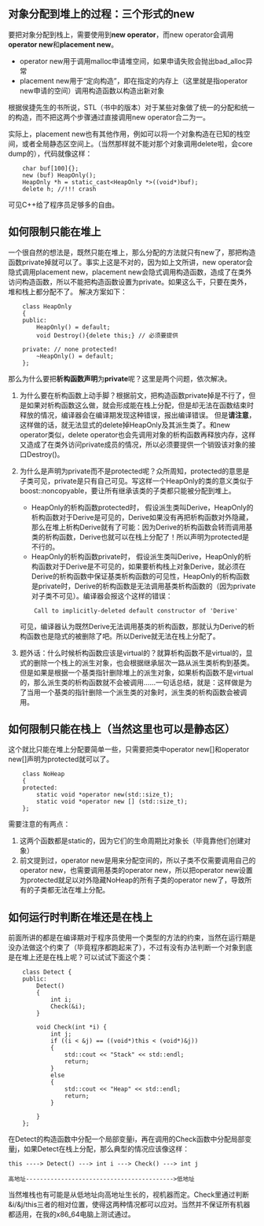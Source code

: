 ## 对象分配到堆上的过程：三个形式的new
要把对象分配到栈上，需要使用到**new operator**，而new operator会调用**operator new**和**placement new**。
- operator new用于调用malloc申请堆空间，如果申请失败会抛出bad_alloc异常
- placement new用于“定向构造”，即在指定的内存上（这里就是指operator new申请的空间）调用构造函数以构造出新对象

根据侯捷先生的书所说，STL（书中的版本）对于某些对象做了统一的分配和统一的构造，而不把这两个步骤通过直接调用new operator合二为一。

实际上，placement new也有其他作用，例如可以将一个对象构造在已知的栈空间，或者全局静态区空间上。（当然那样就不能对那个对象调用delete啦，会core dump的），代码就像这样：
```
    char buf[100]{};
    new (buf) HeapOnly();
    HeapOnly *h = static_cast<HeapOnly *>((void*)buf);
    delete h; //!!! crash
```
可见C++给了程序员足够多的自由。

## 如何限制只能在堆上
一个很自然的想法是，既然只能在堆上，那么分配的方法就只有new了，那把构造函数private掉就可以了。事实上这是不对的，因为如上文所讲，new operator会隐式调用placement new，placement new会隐式调用构造函数，造成了在类外访问构造函数，所以不能把构造函数设置为private。如果这么干，只要在类外，堆和栈上都分配不了。
解决方案如下：
```
    class HeapOnly
    {
    public:
        HeapOnly() = default;
        void Destroy(){delete this;} // 必须要提供

    private: // none protected!
        ~HeapOnly() = default;
    };
```
那么为什么要把**析构函数声明**为**private**呢？这里是两个问题，依次解决。

1. 为什么要在析构函数上动手脚？根据前文，把构造函数private掉是不行了，但是如果对析构函数这么做，就会形成能在栈上分配，但是却无法在函数结束时释放的情况，编译器会在编译期发现这种错误，报出编译错误。
但是**请注意**，这样做的话，就无法显式的delete掉HeapOnly及其派生类了。和new operator类似，delete operator也会先调用对象的析构函数再释放内存，这样又造成了在类外访问private成员的情况，所以必须要提供一个销毁该对象的接口Destroy()。

2. 为什么是声明为private而不是protected呢？众所周知，protected的意思是子类可见，private是只有自己可见。写这样一个HeapOnly的类的意义类似于boost::noncopyable，要让所有继承该类的子类都只能被分配到堆上。
    - HeapOnly的析构函数protected时， 假设派生类叫Derive，HeapOnly的析构函数对于Derive是可见的，Derive如果没有再把析构函数对外隐藏，那么在堆上析构Derive就有了可能：因为Derive的析构函数会转而调用基类的析构函数，Derive也就可以在栈上分配了！所以声明为protected是不行的。
    - HeapOnly的析构函数private时， 假设派生类叫Derive，HeapOnly的析构函数对于Derive是不可见的，如果要析构栈上对象Derive，就必须在Derive的析构函数中保证基类析构函数的可见性，HeapOnly的析构函数是private时，Derive的析构函数是无法调用基类析构函数的（因为private对子类不可见）。编译器会报这个这样的错误：
    ```
        Call to implicitly-deleted default constructor of 'Derive'
    ```
    可见，编译器认为既然Derive无法调用基类的析构函数，那就认为Derive的析构函数也是隐式的被删除了吧。所以Derive就无法在栈上分配了。

3. 题外话：什么时候析构函数应该是virtual的？就算析构函数不是virtual的，显式的删除一个栈上的派生对象，也会根据继承层次一路从派生类析构到基类。但是如果是根据一个基类指针删除堆上的派生对象，如果析构函数不是virtual的，那么派生类的析构函数就不会被调用……一句话总结，就是：这样做是为了当用一个基类的指针删除一个派生类的对象时，派生类的析构函数会被调用。

## 如何限制只能在栈上（当然这里也可以是静态区）
这个就比只能在堆上分配要简单一些，只需要把类中operator new[]和operator new[]声明为protected就可以了。
```
    class NoHeap 
    {
    protected:
        static void *operator new(std::size_t);
        static void *operator new [] (std::size_t);
    };
```
需要注意的有两点：
1. 这两个函数都是static的，因为它们的生命周期比对象长（毕竟靠他们创建对象）
2. 前文提到过，operator new是用来分配空间的，所以子类不仅需要调用自己的operator new，也需要调用基类的operator new，所以把operator new设置为protected就足以对外隐藏NoHeap的所有子类的operator new了，导致所有的子类都无法在堆上分配。

## 如何运行时判断在堆还是在栈上
前面所讲的都是在编译期对于程序员使用一个类型的方法的约束，当然在运行期是没办法做这个约束了（毕竟程序都跑起来了），不过有没有办法判断一个对象到底是在堆上还是在栈上呢？可以试试下面这个类：
```
    class Detect {
    public:
        Detect()
        {
            int i;
            Check(&i);
        }

        void Check(int *i) {
            int j;
            if ((i < &j) == ((void*)this < (void*)&j)) 
            {
                std::cout << "Stack" << std::endl;
                return;
            }
            else
            {
                std::cout << "Heap" << std::endl;
                return;
            }

        }
    };
```
在Detect的构造函数中分配一个局部变量i，再在调用的Check函数中分配局部变量j，如果Detect在栈上分配，那么典型的情况应该像这样：

    this ----> Detect() ---> int i ---> Check() ---> int j

    高地址------------------------------------------>低地址

当然堆栈也有可能是从低地址向高地址生长的，视机器而定。Check里通过判断&i/&j/this三者的相对位置，使得这两种情况都可以应对。当然并不保证所有机器都适用，在我的x86_64电脑上测试通过。